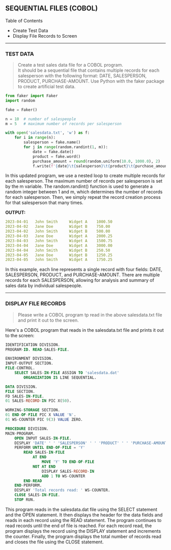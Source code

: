 ## SEQUENTIAL FILES (COBOL) 

Table of Contents 
- Create Test Data 
- Display File Records to Screen 
 
---
### TEST DATA 
> Create a test sales data file for a COBOL program.  
It should be a sequential file that contains multiple records for each salesperson with the following format: 
DATE, SALESPERSON, PRODUCT, PURCHASE-AMOUNT. Use Python with the faker package to create artificial test data. 

```python
from faker import Faker
import random

fake = Faker()

n = 10  # number of salespeople
m = 5   # maximum number of records per salesperson

with open('salesdata.txt', 'w') as f:
    for i in range(n):
        salesperson = fake.name()
        for j in range(random.randint(1, m)):
            date = fake.date()
            product = fake.word()
            purchase_amount = round(random.uniform(10.0, 1000.0), 2)
            f.write(f'{date}\t{salesperson}\t{product}\t{purchase_amount}\n')
```

In this updated program, we use a nested loop to create multiple records for each salesperson. 
The maximum number of records per salesperson is set by the m variable. The random.randint() 
function is used to generate a random integer between 1 and m, which determines the number of records for each salesperson. 
Then, we simply repeat the record creation process for that salesperson that many times.

**OUTPUT:**

```yaml
2023-04-01   John Smith     Widget A    1000.50
2023-04-02   Jane Doe       Widget B    750.00
2023-04-02   John Smith     Widget B    500.00
2023-04-03   Jane Doe       Widget A    2000.25
2023-04-03   John Smith     Widget A    1500.75
2023-04-04   Jane Doe       Widget A    3000.00
2023-04-04   John Smith     Widget B    250.50
2023-04-05   Jane Doe       Widget B    1250.25
2023-04-05   John Smith     Widget A    1750.25
```

In this example, each line represents a single record with four fields: DATE, SALESPERSON, PRODUCT, and PURCHASE-AMOUNT. 
There are multiple records for each SALESPERSON, allowing for analysis and summary of sales data by individual salespeople.

--- 
### DISPLAY FILE RECORDS 

> Please write a COBOL program tp read in the above salesdata.txt file and print it out to the screen.

Here's a COBOL program that reads in the salesdata.txt file and prints it out to the screen:

```sql
IDENTIFICATION DIVISION.
PROGRAM-ID. READ-SALES-FILE.

ENVIRONMENT DIVISION.
INPUT-OUTPUT SECTION.
FILE-CONTROL.
    SELECT SALES-IN-FILE ASSIGN TO 'salesdata.dat'
        ORGANIZATION IS LINE SEQUENTIAL.

DATA DIVISION.
FILE SECTION.
FD SALES-IN-FILE.
01 SALES-RECORD-IN PIC X(50).

WORKING-STORAGE SECTION.
01 END-OF-FILE PIC X VALUE 'N'.
01 WS-COUNTER PIC 9(3) VALUE ZERO.

PROCEDURE DIVISION.
MAIN-PROGRAM.
    OPEN INPUT SALES-IN-FILE.
    DISPLAY 'DATE' ' ' 'SALESPERSON' ' ' 'PRODUCT' ' ' 'PURCHASE-AMOUNT'.
    PERFORM UNTIL END-OF-FILE = 'Y'
        READ SALES-IN-FILE
            AT END
                MOVE 'Y' TO END-OF-FILE
            NOT AT END
                DISPLAY SALES-RECORD-IN
                ADD 1 TO WS-COUNTER
        END-READ
    END-PERFORM.
    DISPLAY 'Total records read: ' WS-COUNTER.
    CLOSE SALES-IN-FILE.
    STOP RUN.
```    
    
This program reads in the salesdata.dat file using the SELECT statement and the OPEN statement. It then displays the header for the data fields and reads in each record using the READ statement. The program continues to read records until the end of file is reached. For each record read, the program displays the record using the DISPLAY statement and increments the counter. Finally, the program displays the total number of records read and closes the file using the CLOSE statement.



